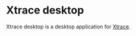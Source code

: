 # Xtrace desktop

Xtrace desktop is a desktop application for [Xtrace](https://github.com/feng19/x_trace/).